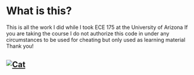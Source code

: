 # What is this?
This is all the work I did while I took ECE 175 at the University of Arizona
If you are taking the course I do not authorize this code in under any circumstances to be used for cheating but only used as learning material
Thank you!
## [![Cat](https://i.kym-cdn.com/photos/images/newsfeed/001/741/230/b06.jpg)](https://knowyourmeme.com/memes/staring-cat-gusic)